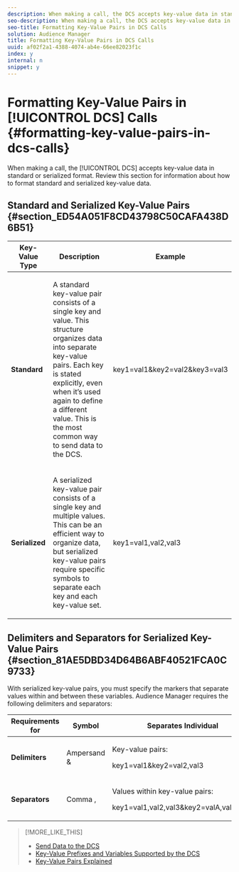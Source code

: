 ```yaml
---
description: When making a call, the DCS accepts key-value data in standard or serialized format. Review this section for information about how to format standard and serialized key-value data.
seo-description: When making a call, the DCS accepts key-value data in standard or serialized format. Review this section for information about how to format standard and serialized key-value data.
seo-title: Formatting Key-Value Pairs in DCS Calls
solution: Audience Manager
title: Formatting Key-Value Pairs in DCS Calls
uuid: af02f2a1-4388-4074-ab4e-66ee82023f1c
index: y
internal: n
snippet: y
---
```


# Formatting Key-Value Pairs in [!UICONTROL DCS] Calls {#formatting-key-value-pairs-in-dcs-calls}

When making a call, the [!UICONTROL DCS] accepts key-value data in standard or serialized format. Review this section for information about how to format standard and serialized key-value data.

## Standard and Serialized Key-Value Pairs {#section_ED54A051F8CD43798C50CAFA438D6B51}

<table id="table_A220F9B359F34C6EA7B83618FC22EE3A"> 
 <thead> 
  <tr> 
   <th colname="col1" class="entry"> Key-Value Type </th> 
   <th colname="col2" class="entry"> Description </th> 
   <th colname="col3" class="entry"> Example </th> 
  </tr> 
 </thead>
 <tbody> 
  <tr> 
   <td colname="col1"> <b>Standard</b> </td> 
   <td colname="col2"> <p>A standard key-value pair consists of a single key and value. This structure organizes data into separate key-value pairs. Each key is stated explicitly, even when it’s used again to define a different value. This is the most common way to send data to the <span class="wintitle"> DCS</span>. </p> </td> 
   <td colname="col3"> <span class="codeph"> key1=val1&amp;key2=val2&amp;key3=val3</span> </td> 
  </tr> 
  <tr> 
   <td colname="col1"> <b>Serialized</b> </td> 
   <td colname="col2"> <p>A serialized key-value pair consists of a single key and multiple values. This can be an efficient way to organize data, but serialized key-value pairs require specific symbols to separate each key and each key-value set. </p> </td> 
   <td colname="col3"> <span class="codeph"> key1=val1,val2,val3</span> </td> 
  </tr>
 </tbody>
</table>

## Delimiters and Separators for Serialized Key-Value Pairs {#section_81AE5DBD34D64B6ABF40521FCA0C9733}

With serialized key-value pairs, you must specify the markers that separate values within and between these variables. Audience Manager requires the following delimiters and separators:

<table id="table_8FD4E6B9506943AEA619D4089913ECBC"> 
 <thead> 
  <tr> 
   <th colname="col1" class="entry"> Requirements for </th> 
   <th colname="col2" class="entry"> Symbol </th> 
   <th colname="col3" class="entry"> Separates Individual </th> 
  </tr>
 </thead>
 <tbody> 
  <tr> 
   <td colname="col1"><b>Delimiters</b> </td> 
   <td colname="col2"> Ampersand &amp; </td> 
   <td colname="col3"> <p>Key-value pairs: </p> <p><span class="codeph"> key1=val1&amp;key2=val2,val3</span> </p> </td> 
  </tr> 
  <tr> 
   <td colname="col1"><b>Separators</b> </td> 
   <td colname="col2"> Comma , </td> 
   <td colname="col3"> <p>Values within key-value pairs: </p> <p><span class="codeph"> key1=val1,val2,val3&amp;key2=valA,valB,valC</span> </p> </td> 
  </tr> 
 </tbody> 
</table>

>[!MORE_LIKE_THIS]
>
>* [Send Data to the DCS](../../../c-api/dcs-intro/dcs-event-calls/dcs-url-send.md#concept_9F6C569C1E444002ADF2A43516A9F284)
>* [Key-Value Prefixes and Variables Supported by the DCS](../../../c-api/dcs-intro/dcs-api-reference/dcs-keys.md#concept_5ACDD7D09D0441A6AC26F7D345CD19D5)
>* [Key-Value Pairs Explained](../../../reference/key-value-pairs-explained.md#concept_E4236E003076483AA939791FE2492B49)
